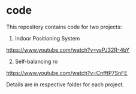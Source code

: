 # code

This repository contains code for two projects:

1. Indoor Positioning System

https://www.youtube.com/watch?v=ysPJ32R-4bY

2. Self-balancing ro

https://www.youtube.com/watch?v=CnfftP7SnFE

Details are in respective folder for each project.
